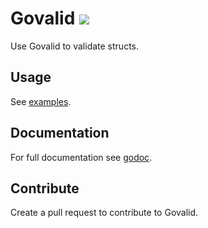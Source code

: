 # Govalid ![](https://github.com/twharmon/govalid/workflows/Test/badge.svg)
Use Govalid to validate structs.

## Usage
See [examples](https://github.com/twharmon/govalid/tree/master/examples).

## Documentation
For full documentation see [godoc](https://godoc.org/github.com/twharmon/govalid).

## Contribute
Create a pull request to contribute to Govalid.

